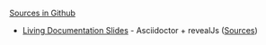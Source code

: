 [Sources in Github](https://github.com/baldir-fr/baldir-fr.github.io)

- [Living Documentation Slides](https://baldir-fr.github.io/slides-living-documentation/) - Asciidoctor + revealJs ([Sources](https://github.com/baldir-fr/slides-living-documentation))
